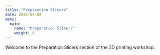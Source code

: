 ```yaml
---
title: "Preparation Slicers"
date: 2025-04-02
menu:
  main:
    name: "Preparation Slicers"
    weight: 4
---
```


Welcome to the Preparation Slicers section of the 3D printing workshop.
